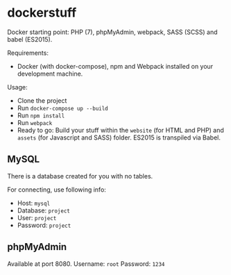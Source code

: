dockerstuff
=================

Docker starting point: PHP (7), phpMyAdmin, webpack, SASS (SCSS) and babel (ES2015).

Requirements:

- Docker (with docker-compose), npm and Webpack installed on your development machine.

Usage:

- Clone the project
- Run `docker-compose up --build`
- Run `npm install`
- Run `webpack`
- Ready to go: Build your stuff within the `website` (for HTML and PHP) and `assets` (for Javascript and SASS) folder. ES2015 is transpiled via Babel.

## MySQL

There is a database created for you with no tables.

For connecting, use following info:

- Host: `mysql`
- Database: `project`
- User: `project`
- Password: `project`

## phpMyAdmin

Available at port 8080.
Username: `root`
Password: `1234`
